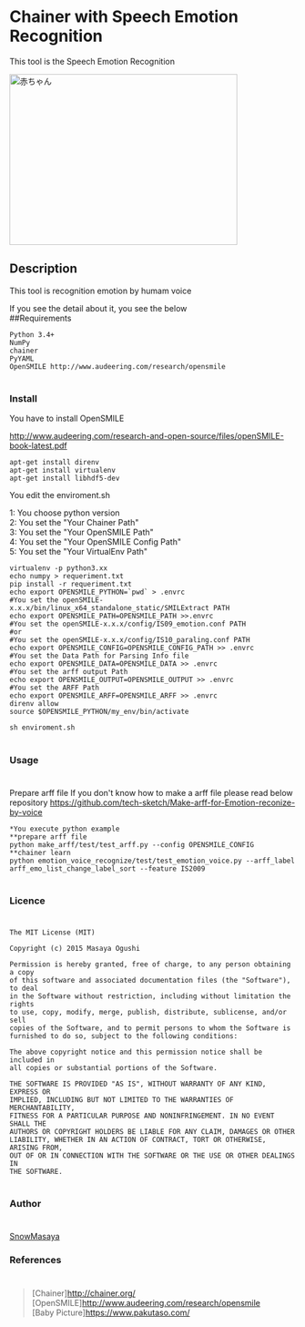 Chainer with Speech Emotion Recognition
====

This tool is the Speech Emotion Recognition

<img src="https://qiita-image-store.s3.amazonaws.com/0/10496/1012efb4-b348-e755-12f1-aa970a9b11fa.jpeg" alt="赤ちゃん" width="400" height="300" />

## Description
This tool is recognition emotion by humam voice

If you see the detail about it, you see the below<br> 
##Requirements

    Python 3.4+
    NumPy
    chainer
    PyYAML
    OpenSMILE http://www.audeering.com/research/opensmile 
#
### Install

You have to install OpenSMILE

http://www.audeering.com/research-and-open-source/files/openSMILE-book-latest.pdf

```
apt-get install direnv
apt-get install virtualenv 
apt-get install libhdf5-dev
```

You edit the enviroment.sh

1: You choose python version<br>
2: You set the "Your Chainer Path"<br> 
3: You set the "Your OpenSMILE Path"<br> 
4: You set the "Your OpenSMILE Config Path"<br> 
5: You set the "Your VirtualEnv Path"<br> 

```
virtualenv -p python3.xx
echo numpy > requeriment.txt
pip install -r requeriment.txt
echo export OPENSMILE_PYTHON=`pwd` > .envrc
#You set the openSMILE-x.x.x/bin/linux_x64_standalone_static/SMILExtract PATH 
echo export OPENSMILE_PATH=OPENSMILE_PATH >>.envrc
#You set the openSMILE-x.x.x/config/IS09_emotion.conf PATH 
#or
#You set the openSMILE-x.x.x/config/IS10_paraling.conf PATH 
echo export OPENSMILE_CONFIG=OPENSMILE_CONFIG_PATH >> .envrc
#You set the Data Path for Parsing Info file
echo export OPENSMILE_DATA=OPENSMILE_DATA >> .envrc
#You set the arff output Path
echo export OPENSMILE_OUTPUT=OPENSMILE_OUTPUT >> .envrc
#You set the ARFF Path
echo export OPENSMILE_ARFF=OPENSMILE_ARFF >> .envrc
direnv allow
source $OPENSMILE_PYTHON/my_env/bin/activate
```

```
sh enviroment.sh
```
#
### Usage 
#
Prepare arff file
If you don't know how to make a arff file please read below repository
https://github.com/tech-sketch/Make-arff-for-Emotion-reconize-by-voice
```
*You execute python example
**prepare arff file
python make_arff/test/test_arff.py --config OPENSMILE_CONFIG
**chainer learn
python emotion_voice_recognize/test/test_emotion_voice.py --arff_label arff_emo_list_change_label_sort --feature IS2009 
```
#
### Licence
#
```
The MIT License (MIT)

Copyright (c) 2015 Masaya Ogushi

Permission is hereby granted, free of charge, to any person obtaining a copy
of this software and associated documentation files (the "Software"), to deal
in the Software without restriction, including without limitation the rights
to use, copy, modify, merge, publish, distribute, sublicense, and/or sell
copies of the Software, and to permit persons to whom the Software is
furnished to do so, subject to the following conditions:

The above copyright notice and this permission notice shall be included in
all copies or substantial portions of the Software.

THE SOFTWARE IS PROVIDED "AS IS", WITHOUT WARRANTY OF ANY KIND, EXPRESS OR
IMPLIED, INCLUDING BUT NOT LIMITED TO THE WARRANTIES OF MERCHANTABILITY,
FITNESS FOR A PARTICULAR PURPOSE AND NONINFRINGEMENT. IN NO EVENT SHALL THE
AUTHORS OR COPYRIGHT HOLDERS BE LIABLE FOR ANY CLAIM, DAMAGES OR OTHER
LIABILITY, WHETHER IN AN ACTION OF CONTRACT, TORT OR OTHERWISE, ARISING FROM,
OUT OF OR IN CONNECTION WITH THE SOFTWARE OR THE USE OR OTHER DEALINGS IN
THE SOFTWARE.
```
#
### Author
#
[SnowMasaya](https://github.com/SnowMasaya)
### References 
#
>[Chainer]http://chainer.org/<br>
[OpenSMILE]http://www.audeering.com/research/opensmile<br> 
[Baby Picture]https://www.pakutaso.com/ 
